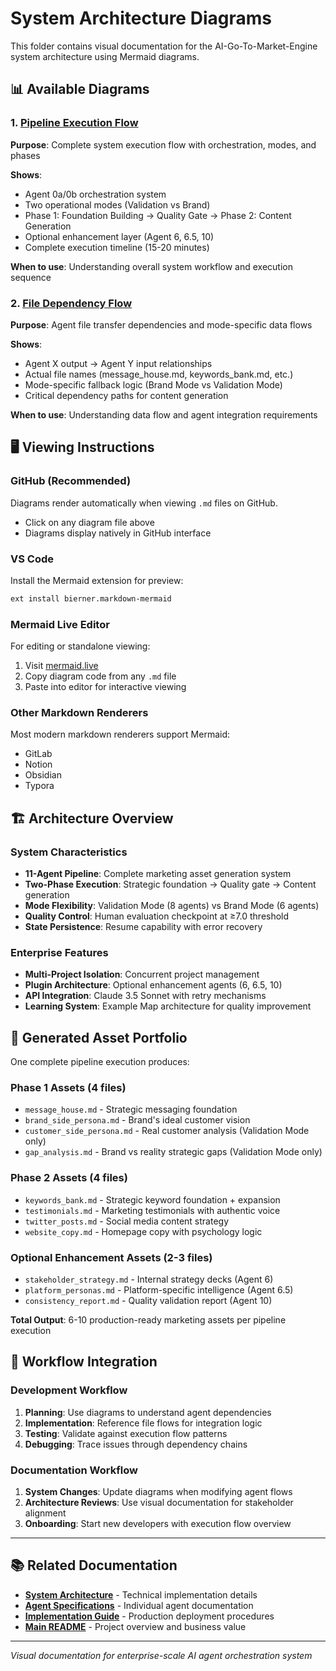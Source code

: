 # System Architecture Diagrams

This folder contains visual documentation for the AI-Go-To-Market-Engine system architecture using Mermaid diagrams.

## 📊 Available Diagrams

### **1. [Pipeline Execution Flow](pipeline_execution_flow.md)**
**Purpose**: Complete system execution flow with orchestration, modes, and phases

**Shows**:
- Agent 0a/0b orchestration system
- Two operational modes (Validation vs Brand)
- Phase 1: Foundation Building → Quality Gate → Phase 2: Content Generation
- Optional enhancement layer (Agent 6, 6.5, 10)
- Complete execution timeline (15-20 minutes)

**When to use**: Understanding overall system workflow and execution sequence

### **2. [File Dependency Flow](file_dependency_flow.md)**
**Purpose**: Agent file transfer dependencies and mode-specific data flows

**Shows**:
- Agent X output → Agent Y input relationships
- Actual file names (message_house.md, keywords_bank.md, etc.)
- Mode-specific fallback logic (Brand Mode vs Validation Mode)
- Critical dependency paths for content generation

**When to use**: Understanding data flow and agent integration requirements

## 🖥️ Viewing Instructions

### **GitHub (Recommended)**
Diagrams render automatically when viewing `.md` files on GitHub.
- Click on any diagram file above
- Diagrams display natively in GitHub interface

### **VS Code**
Install the Mermaid extension for preview:
```bash
ext install bierner.markdown-mermaid
```

### **Mermaid Live Editor**
For editing or standalone viewing:
1. Visit [mermaid.live](https://mermaid.live)
2. Copy diagram code from any `.md` file
3. Paste into editor for interactive viewing

### **Other Markdown Renderers**
Most modern markdown renderers support Mermaid:
- GitLab
- Notion  
- Obsidian
- Typora

## 🏗️ Architecture Overview

### **System Characteristics**
- **11-Agent Pipeline**: Complete marketing asset generation system
- **Two-Phase Execution**: Strategic foundation → Quality gate → Content generation  
- **Mode Flexibility**: Validation Mode (8 agents) vs Brand Mode (6 agents)
- **Quality Control**: Human evaluation checkpoint at ≥7.0 threshold
- **State Persistence**: Resume capability with error recovery

### **Enterprise Features**
- **Multi-Project Isolation**: Concurrent project management
- **Plugin Architecture**: Optional enhancement agents (6, 6.5, 10)
- **API Integration**: Claude 3.5 Sonnet with retry mechanisms
- **Learning System**: Example Map architecture for quality improvement

## 📁 Generated Asset Portfolio

One complete pipeline execution produces:

### **Phase 1 Assets (4 files)**
- `message_house.md` - Strategic messaging foundation
- `brand_side_persona.md` - Brand's ideal customer vision  
- `customer_side_persona.md` - Real customer analysis (Validation Mode only)
- `gap_analysis.md` - Brand vs reality strategic gaps (Validation Mode only)

### **Phase 2 Assets (4 files)**
- `keywords_bank.md` - Strategic keyword foundation + expansion
- `testimonials.md` - Marketing testimonials with authentic voice
- `twitter_posts.md` - Social media content strategy
- `website_copy.md` - Homepage copy with psychology logic

### **Optional Enhancement Assets (2-3 files)**
- `stakeholder_strategy.md` - Internal strategy decks (Agent 6)
- `platform_personas.md` - Platform-specific intelligence (Agent 6.5)
- `consistency_report.md` - Quality validation report (Agent 10)

**Total Output**: 6-10 production-ready marketing assets per pipeline execution

## 🔄 Workflow Integration

### **Development Workflow**
1. **Planning**: Use diagrams to understand agent dependencies
2. **Implementation**: Reference file flows for integration logic  
3. **Testing**: Validate against execution flow patterns
4. **Debugging**: Trace issues through dependency chains

### **Documentation Workflow**
1. **System Changes**: Update diagrams when modifying agent flows
2. **Architecture Reviews**: Use visual documentation for stakeholder alignment
3. **Onboarding**: Start new developers with execution flow overview

---

## 📚 Related Documentation

- **[System Architecture](../system_architecture.md)** - Technical implementation details
- **[Agent Specifications](../agent_specifications.md)** - Individual agent documentation  
- **[Implementation Guide](../implementation_guide.md)** - Production deployment procedures
- **[Main README](../../README.md)** - Project overview and business value

---

*Visual documentation for enterprise-scale AI agent orchestration system*